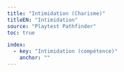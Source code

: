 ```yaml
---
title: "Intimidation (Charisme)"
titleEN: "Intimidation"
source: "Playtest Pathfinder"
toc: true

index:
  - key: "Intimidation (compétence)"
    anchor: ""
---
```


